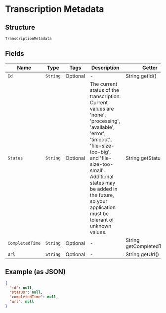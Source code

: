 
# Transcription Metadata

## Structure

`TranscriptionMetadata`

## Fields

| Name | Type | Tags | Description | Getter | Setter |
|  --- | --- | --- | --- | --- | --- |
| `Id` | `String` | Optional | - | String getId() | setId(String id) |
| `Status` | `String` | Optional | The current status of the transcription. Current values are 'none', 'processing', 'available', 'error', 'timeout', 'file-size-too-big', and 'file-size-too-small'. Additional states may be added in the future, so your application must be tolerant of unknown values. | String getStatus() | setStatus(String status) |
| `CompletedTime` | `String` | Optional | - | String getCompletedTime() | setCompletedTime(String completedTime) |
| `Url` | `String` | Optional | - | String getUrl() | setUrl(String url) |

## Example (as JSON)

```json
{
  "id": null,
  "status": null,
  "completedTime": null,
  "url": null
}
```

